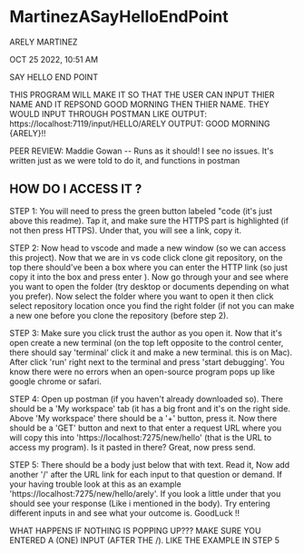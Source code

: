 # MartinezASayHelloEndPoint

ARELY MARTINEZ 

OCT 25 2022, 10:51 AM 

SAY HELLO END POINT 

THIS PROGRAM WILL MAKE IT SO THAT THE 
USER CAN INPUT THIER NAME AND IT REPSOND 
GOOD MORNING THEN THIER NAME. THEY WOULD 
INPUT THROUGH POSTMAN LIKE 
OUTPUT: https://localhost:7119/input/HELLO/ARELY
OUTPUT: GOOD MORNING {ARELY}!!

PEER REVIEW: Maddie Gowan -- Runs as it should! 
I see no issues. It's written just as we were told 
to do it, and functions in postman

HOW DO I ACCESS IT ?
---------------------------------------

STEP 1: You will need to press the green button labeled "code (it's just above this readme). Tap it, and make sure the HTTPS part is highlighted (if not then press HTTPS). Under that, you will see a link, copy it.

STEP 2: Now head to vscode and made a new window (so we can access this project). Now that we are in vs code click clone git repository, on the top there should've been a box where you can enter the HTTP link (so just copy it into the box and press enter ). Now go through your and see where you want to open the folder (try desktop or documents depending on what you prefer). Now select the folder where you want to open it then click select repository location once you find the right folder (if not you can make a new one before you clone the repository (before step 2).

STEP 3: Make sure you click trust the author as you open it. Now that it's open create a new terminal (on the top left opposite to the control center, there should say 'terminal' click it and make a new terminal. this is on Mac). After click 'run' right next to the terminal and press 'start debugging'. You know there were no errors when an open-source program pops up like google chrome or safari.

STEP 4: Open up postman (if you haven't already downloaded so). There should be a 'My workspace' tab (it has a big front and it's on the right side. Above 'My workspace' there should be a '+' button, press it. Now there should be a 'GET' button and next to that enter a request URL where you will copy this into 'https://localhost:7275/new/hello' (that is the URL to access my program). Is it pasted in there? Great, now press send.

STEP 5: There should be a body just below that with text. Read it, Now add another '/' after the URL link for each input to that question or demand. If your having trouble look at this as an example 'https://localhost:7275/new/hello/arely'. If you look a little under that you should see your response (Like i mentioned in the body). Try entering different inputs in and see what your outcome is. GoodLuck !!

WHAT HAPPENS IF NOTHING IS POPPING UP??? MAKE SURE YOU ENTERED A (ONE) INPUT (AFTER THE /). LIKE THE EXAMPLE IN STEP 5
